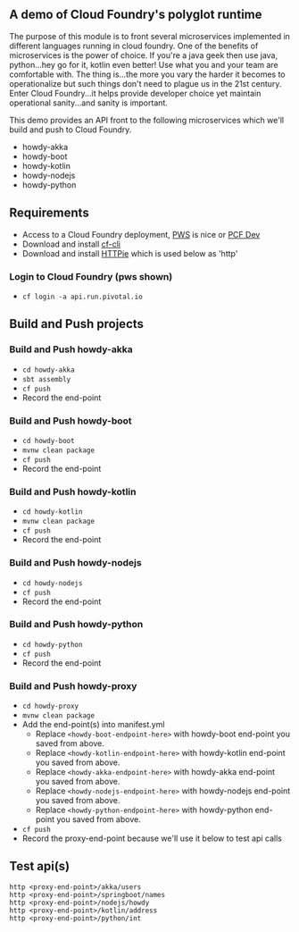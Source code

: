 ## A demo of Cloud Foundry's polyglot runtime

The purpose of this module is to front several microservices implemented in different languages running in cloud foundry.  One of the benefits of microservices is the power of choice.  If you're a java geek then use java, python...hey go for it, kotlin even better!  Use what you and your team are comfortable with.  The thing is...the more you vary the harder it becomes to operationalize but such things don't need to plague us in the 21st century.  Enter Cloud Foundry...it helps provide developer choice yet maintain operational sanity...and sanity is important.

This demo provides an API front to the following microservices which we'll build and push to Cloud Foundry.

* howdy-akka
* howdy-boot
* howdy-kotlin
* howdy-nodejs
* howdy-python

## Requirements

* Access to a Cloud Foundry deployment, [PWS](https://run.pivotal.io) is nice or [PCF Dev](https://pivotal.io/pcf-dev)
* Download and install [cf-cli](https://pivotal.io/platform/pcf-tutorials/getting-started-with-pivotal-cloud-foundry/install-the-cf-cli)
* Download and install [HTTPie](https://httpie.org/) which is used below as 'http'


### Login to Cloud Foundry (pws shown)

* ``cf login -a api.run.pivotal.io``

## Build and Push projects

### Build and Push howdy-akka

* ``cd howdy-akka``
* ``sbt assembly``
* ``cf push``
* Record the end-point

### Build and Push howdy-boot

* ``cd howdy-boot``
* ``mvnw clean package``
* ``cf push``
* Record the end-point

### Build and Push howdy-kotlin

* ``cd howdy-kotlin``
* ``mvnw clean package``
* ``cf push``
* Record the end-point

### Build and Push howdy-nodejs

* ``cd howdy-nodejs``
* ``cf push``
* Record the end-point

### Build and Push howdy-python

* ``cd howdy-python``
* ``cf push``
* Record the end-point

### Build and Push howdy-proxy

* ``cd howdy-proxy``
* ``mvnw clean package``
* Add the end-point(s) into manifest.yml
  * Replace ``<howdy-boot-endpoint-here>`` with howdy-boot end-point you saved from above.
  * Replace ``<howdy-kotlin-endpoint-here>`` with howdy-kotlin end-point you saved from above.
  * Replace ``<howdy-akka-endpoint-here>`` with howdy-akka end-point you saved from above.  
  * Replace ``<howdy-nodejs-endpoint-here>`` with howdy-nodejs end-point you saved from above.
  * Replace ``<howdy-python-endpoint-here>`` with howdy-python end-point you saved from above.
* ``cf push``
* Record the proxy-end-point because we'll use it below to test api calls

## Test api(s)

```
http <proxy-end-point>/akka/users
http <proxy-end-point>/springboot/names
http <proxy-end-point>/nodejs/howdy
http <proxy-end-point>/kotlin/address
http <proxy-end-point>/python/int
```
